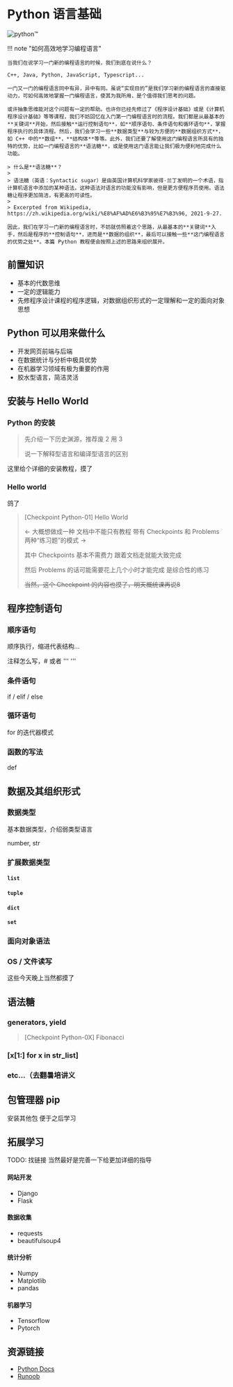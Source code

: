 # Python 语言基础

![python™](https://i.loli.net/2021/09/27/Cha4mLVvf6qbnlU.png)

!!! note "如何高效地学习编程语言"

    当我们在说学习一门新的编程语言的时候，我们到底在说什么？
    
    C++, Java, Python, JavaScript, Typescript...
    
    一门又一门的编程语言同中有异，异中有同。虽说“实现目的”是我们学习新的编程语言的直接驱动力，可如何高效地掌握一门编程语言，使其为我所用，是个值得我们思考的问题。
    
    或许抽象思维能对这个问题有一定的帮助。也许你已经先修过了《程序设计基础》或是《计算机程序设计基础》等等课程，我们不妨回忆在入门第一门编程语言时的流程。我们都是从最基本的**关键词**开始，然后接触**运行控制语句**，如**顺序语句、条件语句和循环语句**，掌握程序执行的具体流程。然后，我们会学习一些**数据类型**与较为方便的**数据组织方式**，如 C++ 中的**数组**，**结构体**等等。此外，我们还要了解使用这门编程语言所具有的独特的优势，比如一门编程语言的**语法糖**，或是使用这门语言能让我们极为便利地完成什么功能。

    > 什么是**语法糖**？
    >
    > 语法糖（英语：Syntactic sugar）是由英国计算机科学家彼得·兰丁发明的一个术语，指计算机语言中添加的某种语法，这种语法对语言的功能没有影响，但是更方便程序员使用。语法糖让程序更加简洁，有更高的可读性。
    >
    > Excerpted from Wikipedia, https://zh.wikipedia.org/wiki/%E8%AF%AD%E6%B3%95%E7%B3%96, 2021-9-27.

    因此，我们在学习一门新的编程语言时，不妨就仿照着这个思路，从最基本的**关键词**入手，然后是程序的**控制语句**，进而是**数据的组织**，最后可以接触一些**这门编程语言的优势之处**。本篇 Python 教程便会按照上述的思路来组织展开。

## 前置知识

+ 基本的代数思维
+ 一定的逻辑能力
+ 先修程序设计课程的程序逻辑，对数据组织形式的一定理解和一定的面向对象思想

## Python 可以用来做什么

+ 开发网页前端与后端
+ 在数据统计与分析中极具优势
+ 在机器学习领域有极为重要的作用
+ 胶水型语言，简洁灵活

## 安装与 Hello World

### Python 的安装

> 先介绍一下历史渊源，推荐废 2 用 3
>
> 说一下解释型语言和编译型语言的区别

这里给个详细的安装教程，摸了

### Hello world

鸽了

> [Checkpoint Python-01] Hello World
>
> <- 大概想做成一种 文档中不能只有教程 带有 Checkpoints 和 Problems 两种“练习题”的模式 ->
>
> 其中 Checkpoints 基本不需费力 跟着文档走就能大致完成
>
> 然后 Problems 的话可能需要花上几个小时才能完成 是综合性的练习
>
> <s>当然，这个 Checkpoint 的内容也摸了，明天概统课再说8</s>

## 程序控制语句

### 顺序语句

顺序执行，缩进代表结构...

注释怎么写，# 或者 '''  '''

### 条件语句

if / elif / else

### 循环语句

for 的迭代器模式

### 函数的写法

def

## 数据及其组织形式

### 数据类型

基本数据类型，介绍弱类型语言

number, str

### 扩展数据类型

#### `list`

#### `tuple`

#### `dict`

#### `set`

### 面向对象语法

### OS / 文件读写

这些今天晚上当然都摸了

## 语法糖

### generators, yield

> [Checkpoint Python-0X] Fibonacci

### [x[1:] for x in str_list]

### etc...（去翻暑培讲义

## 包管理器 pip

安装其他包 便于之后学习

## 拓展学习

TODO: 找链接 当然最好是完善一下给更加详细的指导

#### 网站开发

+ Django
+ Flask

#### 数据收集

+ requests
+ beautifulsoup4

#### 统计分析

+ Numpy
+ Matplotlib
+ pandas

#### 机器学习

+ Tensorflow
+ Pytorch

## 资源链接

+ [Python Docs](https://www.python.org/doc/)
+ [Runoob](https://www.runoob.com/python3/python3-tutorial.html)

